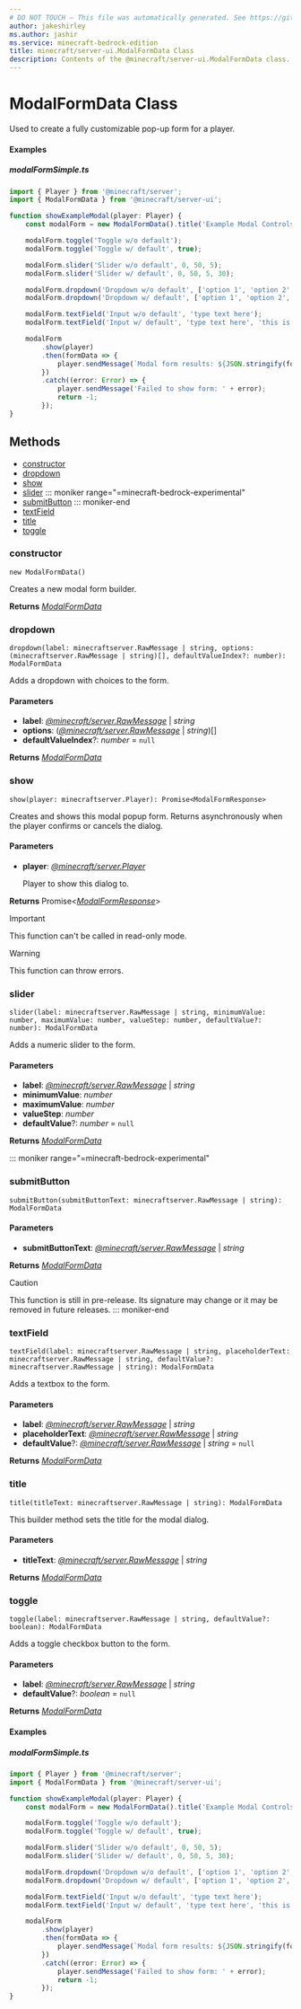 ```yaml
---
# DO NOT TOUCH — This file was automatically generated. See https://github.com/mojang/minecraftapidocsgenerator to modify descriptions, examples, etc.
author: jakeshirley
ms.author: jashir
ms.service: minecraft-bedrock-edition
title: minecraft/server-ui.ModalFormData Class
description: Contents of the @minecraft/server-ui.ModalFormData class.
---
```

# ModalFormData Class

Used to create a fully customizable pop-up form for a player.

#### Examples
##### ***modalFormSimple.ts***
```typescript
import { Player } from '@minecraft/server';
import { ModalFormData } from '@minecraft/server-ui';

function showExampleModal(player: Player) {
    const modalForm = new ModalFormData().title('Example Modal Controls for §o§7ModalFormData§r');

    modalForm.toggle('Toggle w/o default');
    modalForm.toggle('Toggle w/ default', true);

    modalForm.slider('Slider w/o default', 0, 50, 5);
    modalForm.slider('Slider w/ default', 0, 50, 5, 30);

    modalForm.dropdown('Dropdown w/o default', ['option 1', 'option 2', 'option 3']);
    modalForm.dropdown('Dropdown w/ default', ['option 1', 'option 2', 'option 3'], 2);

    modalForm.textField('Input w/o default', 'type text here');
    modalForm.textField('Input w/ default', 'type text here', 'this is default');

    modalForm
        .show(player)
        .then(formData => {
            player.sendMessage(`Modal form results: ${JSON.stringify(formData.formValues, undefined, 2)}`);
        })
        .catch((error: Error) => {
            player.sendMessage('Failed to show form: ' + error);
            return -1;
        });
}
```

## Methods
- [constructor](#constructor)
- [dropdown](#dropdown)
- [show](#show)
- [slider](#slider)
::: moniker range="=minecraft-bedrock-experimental"
- [submitButton](#submitbutton)
::: moniker-end
- [textField](#textfield)
- [title](#title)
- [toggle](#toggle)

### **constructor**
`
new ModalFormData()
`

Creates a new modal form builder.

**Returns** [*ModalFormData*](ModalFormData.md)

### **dropdown**
`
dropdown(label: minecraftserver.RawMessage | string, options: (minecraftserver.RawMessage | string)[], defaultValueIndex?: number): ModalFormData
`

Adds a dropdown with choices to the form.

#### **Parameters**
- **label**: [*@minecraft/server.RawMessage*](../../minecraft/server/RawMessage.md) | *string*
- **options**: ([*@minecraft/server.RawMessage*](../../minecraft/server/RawMessage.md) | *string*)[]
- **defaultValueIndex**?: *number* = `null`

**Returns** [*ModalFormData*](ModalFormData.md)

### **show**
`
show(player: minecraftserver.Player): Promise<ModalFormResponse>
`

Creates and shows this modal popup form. Returns asynchronously when the player confirms or cancels the dialog.

#### **Parameters**
- **player**: [*@minecraft/server.Player*](../../minecraft/server/Player.md)
  
  Player to show this dialog to.

**Returns** Promise&lt;[*ModalFormResponse*](ModalFormResponse.md)&gt;

> [!IMPORTANT]
> This function can't be called in read-only mode.

> [!WARNING]
> This function can throw errors.

### **slider**
`
slider(label: minecraftserver.RawMessage | string, minimumValue: number, maximumValue: number, valueStep: number, defaultValue?: number): ModalFormData
`

Adds a numeric slider to the form.

#### **Parameters**
- **label**: [*@minecraft/server.RawMessage*](../../minecraft/server/RawMessage.md) | *string*
- **minimumValue**: *number*
- **maximumValue**: *number*
- **valueStep**: *number*
- **defaultValue**?: *number* = `null`

**Returns** [*ModalFormData*](ModalFormData.md)

::: moniker range="=minecraft-bedrock-experimental"
### **submitButton**
`
submitButton(submitButtonText: minecraftserver.RawMessage | string): ModalFormData
`

#### **Parameters**
- **submitButtonText**: [*@minecraft/server.RawMessage*](../../minecraft/server/RawMessage.md) | *string*

**Returns** [*ModalFormData*](ModalFormData.md)

> [!CAUTION]
> This function is still in pre-release.  Its signature may change or it may be removed in future releases.
::: moniker-end

### **textField**
`
textField(label: minecraftserver.RawMessage | string, placeholderText: minecraftserver.RawMessage | string, defaultValue?: minecraftserver.RawMessage | string): ModalFormData
`

Adds a textbox to the form.

#### **Parameters**
- **label**: [*@minecraft/server.RawMessage*](../../minecraft/server/RawMessage.md) | *string*
- **placeholderText**: [*@minecraft/server.RawMessage*](../../minecraft/server/RawMessage.md) | *string*
- **defaultValue**?: [*@minecraft/server.RawMessage*](../../minecraft/server/RawMessage.md) | *string* = `null`

**Returns** [*ModalFormData*](ModalFormData.md)

### **title**
`
title(titleText: minecraftserver.RawMessage | string): ModalFormData
`

This builder method sets the title for the modal dialog.

#### **Parameters**
- **titleText**: [*@minecraft/server.RawMessage*](../../minecraft/server/RawMessage.md) | *string*

**Returns** [*ModalFormData*](ModalFormData.md)

### **toggle**
`
toggle(label: minecraftserver.RawMessage | string, defaultValue?: boolean): ModalFormData
`

Adds a toggle checkbox button to the form.

#### **Parameters**
- **label**: [*@minecraft/server.RawMessage*](../../minecraft/server/RawMessage.md) | *string*
- **defaultValue**?: *boolean* = `null`

**Returns** [*ModalFormData*](ModalFormData.md)

#### Examples
##### ***modalFormSimple.ts***
```typescript
import { Player } from '@minecraft/server';
import { ModalFormData } from '@minecraft/server-ui';

function showExampleModal(player: Player) {
    const modalForm = new ModalFormData().title('Example Modal Controls for §o§7ModalFormData§r');

    modalForm.toggle('Toggle w/o default');
    modalForm.toggle('Toggle w/ default', true);

    modalForm.slider('Slider w/o default', 0, 50, 5);
    modalForm.slider('Slider w/ default', 0, 50, 5, 30);

    modalForm.dropdown('Dropdown w/o default', ['option 1', 'option 2', 'option 3']);
    modalForm.dropdown('Dropdown w/ default', ['option 1', 'option 2', 'option 3'], 2);

    modalForm.textField('Input w/o default', 'type text here');
    modalForm.textField('Input w/ default', 'type text here', 'this is default');

    modalForm
        .show(player)
        .then(formData => {
            player.sendMessage(`Modal form results: ${JSON.stringify(formData.formValues, undefined, 2)}`);
        })
        .catch((error: Error) => {
            player.sendMessage('Failed to show form: ' + error);
            return -1;
        });
}
```
